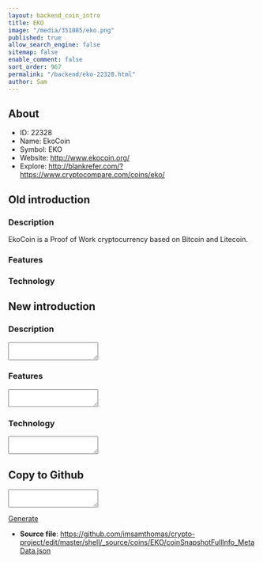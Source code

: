 ```yaml
---
layout: backend_coin_intro
title: EKO
image: "/media/351085/eko.png"
published: true
allow_search_engine: false
sitemap: false
enable_comment: false
sort_order: 967
permalink: "/backend/eko-22328.html"
author: Sam
---
```


## About

- ID: 22328
- Name: EkoCoin
- Symbol: EKO
- Website: http://www.ekocoin.org/
- Explore: http://blankrefer.com/?https://www.cryptocompare.com/coins/eko/


## Old introduction

### Description

<p>EkoCoin is a Proof of Work cryptocurrency based on Bitcoin and Litecoin.</p>

### Features


### Technology




## New introduction


### Description
<textarea id="meta_description" name="description"></textarea>

### Features
<textarea id="meta_features" name="features"></textarea>

### Technology
<textarea id="meta_technology" name="technology"></textarea>


## Copy to Github

<textarea id="coinsnapshotfullinfo_metadata"></textarea>

<a href="#gen" onclick="generateMetaDatJson()">Generate</a>

- **Source file**: <a href="https://github.com/imsamthomas/crypto-project/edit/master/shell/_source/coins/EKO/coinSnapshotFullInfo_MetaData.json">https://github.com/imsamthomas/crypto-project/edit/master/shell/_source/coins/EKO/coinSnapshotFullInfo_MetaData.json</a>

